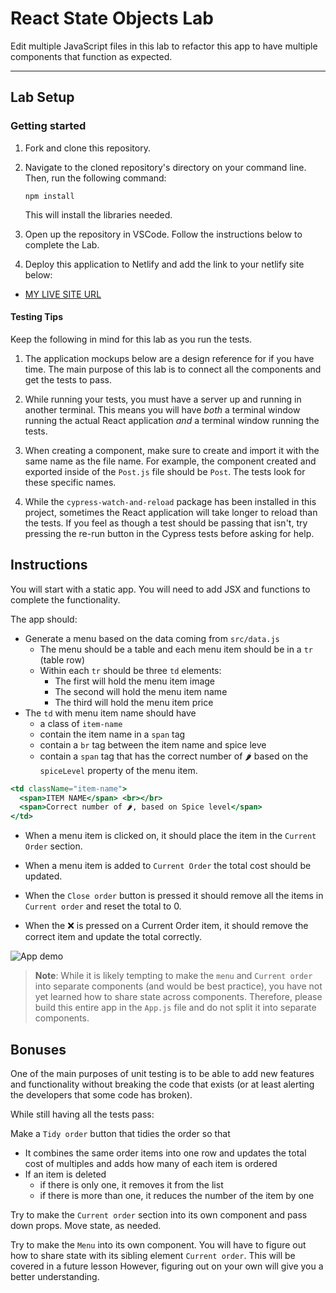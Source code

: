 # React State Objects Lab

Edit multiple JavaScript files in this lab to refactor this app to have multiple components that function as expected.

---

## Lab Setup

### Getting started

1. Fork and clone this repository.

1. Navigate to the cloned repository's directory on your command line. Then, run the following command:

   ```
   npm install
   ```

   This will install the libraries needed.

1. Open up the repository in VSCode. Follow the instructions below to complete the Lab.

1. Deploy this application to Netlify and add the link to your netlify site below:

- [MY LIVE SITE URL](https://theoriginalfamousdiner.netlify.app/)

#### Testing Tips

Keep the following in mind for this lab as you run the tests.

1. The application mockups below are a design reference for if you have time. The main purpose of this lab is to connect all the components and get the tests to pass.

1. While running your tests, you must have a server up and running in another terminal. This means you will have _both_ a terminal window running the actual React application _and_ a terminal window running the tests.

1. When creating a component, make sure to create and import it with the same name as the file name. For example, the component created and exported inside of the `Post.js` file should be `Post`. The tests look for these specific names.

1. While the `cypress-watch-and-reload` package has been installed in this project, sometimes the React application will take longer to reload than the tests. If you feel as though a test should be passing that isn't, try pressing the re-run button in the Cypress tests before asking for help.

## Instructions

You will start with a static app. You will need to add JSX and functions to complete the functionality.

The app should:

- Generate a menu based on the data coming from `src/data.js`
  - The menu should be a table and each menu item should be in a `tr` (table row)
  - Within each `tr` should be three `td` elements:
    - The first will hold the menu item image
    - The second will hold the menu item name
    - The third will hold the menu item price
- The `td` with menu item name should have
  - a class of `item-name`
  - contain the item name in a `span` tag
  - contain a `br` tag between the item name and spice leve
  - contain a `span` tag that has the correct number of 🌶️ based on the `spiceLevel` property of the menu item.

```jsx
<td className="item-name">
  <span>ITEM NAME</span> <br></br>
  <span>Correct number of 🌶️, based on Spice level</span>
</td>
```

- When a menu item is clicked on, it should place the item in the `Current Order` section.
- When a menu item is added to `Current Order` the total cost should be updated.

- When the `Close order` button is pressed it should remove all the items in `Current order` and reset the total to 0.

- When the ❌ is pressed on a Current Order item, it should remove the correct item and update the total correctly.

![App demo](./assets/ezgif.com-original-famous-base-requirements.gif)

> **Note**: While it is likely tempting to make the `menu` and `Current order` into separate components (and would be best practice), you have not yet learned how to share state across components. Therefore, please build this entire app in the `App.js` file and do not split it into separate components.

## Bonuses

One of the main purposes of unit testing is to be able to add new features and functionality without breaking the code that exists (or at least alerting the developers that some code has broken).

While still having all the tests pass:

Make a `Tidy order` button that tidies the order so that

- It combines the same order items into one row and updates the total cost of multiples and adds how many of each item is ordered
- If an item is deleted
  - if there is only one, it removes it from the list
  - if there is more than one, it reduces the number of the item by one

Try to make the `Current order` section into its own component and pass down props. Move state, as needed.

Try to make the `Menu` into its own component. You will have to figure out how to share state with its sibling element `Current order`. This will be covered in a future lesson However, figuring out on your own will give you a better understanding.
